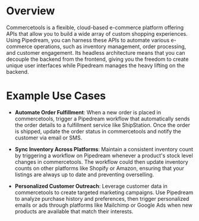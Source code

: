 # Overview

Commercetools is a flexible, cloud-based e-commerce platform offering APIs that allow you to build a wide array of custom shopping experiences. Using Pipedream, you can harness these APIs to automate various e-commerce operations, such as inventory management, order processing, and customer engagement. Its headless architecture means that you can decouple the backend from the frontend, giving you the freedom to create unique user interfaces while Pipedream manages the heavy lifting on the backend.

# Example Use Cases

- **Automate Order Fulfillment**: When a new order is placed in commercetools, trigger a Pipedream workflow that automatically sends the order details to a fulfillment service like ShipStation. Once the order is shipped, update the order status in commercetools and notify the customer via email or SMS.

- **Sync Inventory Across Platforms**: Maintain a consistent inventory count by triggering a workflow on Pipedream whenever a product's stock level changes in commercetools. The workflow could then update inventory counts on other platforms like Shopify or Amazon, ensuring that your listings are always up to date and preventing overselling.

- **Personalized Customer Outreach**: Leverage customer data in commercetools to create targeted marketing campaigns. Use Pipedream to analyze purchase history and preferences, then trigger personalized emails or ads through platforms like Mailchimp or Google Ads when new products are available that match their interests.
